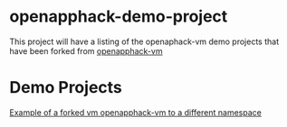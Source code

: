 # openapphack-demo-project

This project will have a listing of the openaphack-vm demo projects that have been forked from 
[openapphack-vm](https://github.com/WiproOpenSourcePractice/openapphack-vm)

# Demo Projects

[Example of a forked vm openapphack-vm to a different namespace](https://github.com/panickervinod/openapphack-vm)
